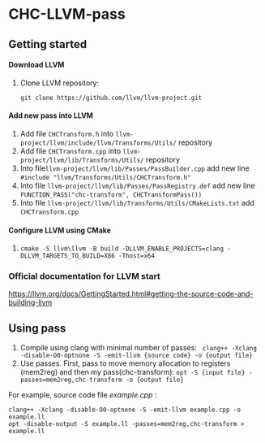 # CHC-LLVM-pass



## **Getting started**

#### Download LLVM 

1. Clone LLVM repository: 

    `git clone https://github.com/llvm/llvm-project.git`



#### Add new pass into LLVM

1. Add file `CHCTransform.h` into `llvm-project/llvm/include/llvm/Transforms/Utils/` repository
2. Add file `CHCTransform.cpp` into `llvm-project/llvm/lib/Transforms/Utils/` repository
3. Into file`llvm-project/llvm/lib/Passes/PassBuilder.cpp` add new line `#include "llvm/Transforms/Utils/CHCTransform.h"`
4. Into file `llvm-project/llvm/lib/Passes/PassRegistry.def` add new line `FUNCTION_PASS("chc-transform", CHCTransformPass())`
5. Into file `llvm-project/llvm/lib/Transforms/Utils/CMakeLists.txt` add `CHCTransform.cpp`



 #### Configure LLVM using CMake 

1. ```
   cmake -S llvm\llvm -B build -DLLVM_ENABLE_PROJECTS=clang -DLLVM_TARGETS_TO_BUILD=X86 -Thost=x64
   ```



### Official documentation for LLVM start 

https://llvm.org/docs/GettingStarted.html#getting-the-source-code-and-building-llvm



## **Using pass**

1. Compile using clang with minimal number of passes: ` clang++ -Xclang -disable-O0-optnone -S -emit-llvm {source code} -o {output file}`
2. Use passes. First, pass to move memory allocation to registers (mem2reg) and then my pass(chc-transform): `opt -S {input file} -passes=mem2reg,chc-transform -o {output file}` 



For example, source code file *example.cpp* :

```
clang++ -Xclang -disable-O0-optnone -S -emit-llvm example.cpp -o example.ll
opt -disable-output -S example.ll -passes=mem2reg,chc-transform > example.ll
```





